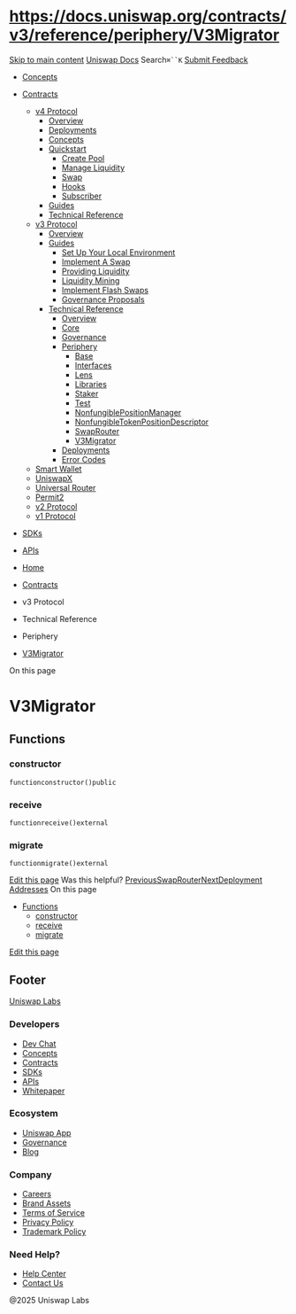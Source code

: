 # https://docs.uniswap.org/contracts/v3/reference/periphery/V3Migrator

[Skip to main content](https://docs.uniswap.org/contracts/v3/reference/periphery/V3Migrator#__docusaurus_skipToContent_fallback)
[Uniswap Docs](https://docs.uniswap.org/)
Search`⌘``K`
[Submit Feedback](https://docs.google.com/forms/d/e/1FAIpQLSdjSkZam8KiatL9XACRVxCHjDJjaPGbls77PCXDKFn4JwykXg/viewform)
  * [Concepts](https://docs.uniswap.org/concepts/overview)
  * [Contracts](https://docs.uniswap.org/contracts/v4/overview)
    * [v4 Protocol](https://docs.uniswap.org/contracts/v3/reference/periphery/V3Migrator)
      * [Overview](https://docs.uniswap.org/contracts/v4/overview)
      * [Deployments](https://docs.uniswap.org/contracts/v4/deployments)
      * [Concepts](https://docs.uniswap.org/contracts/v3/reference/periphery/V3Migrator)
      * [Quickstart](https://docs.uniswap.org/contracts/v3/reference/periphery/V3Migrator)
        * [Create Pool](https://docs.uniswap.org/contracts/v4/quickstart/create-pool)
        * [Manage Liquidity](https://docs.uniswap.org/contracts/v3/reference/periphery/V3Migrator)
        * [Swap](https://docs.uniswap.org/contracts/v4/quickstart/swap)
        * [Hooks](https://docs.uniswap.org/contracts/v3/reference/periphery/V3Migrator)
        * [Subscriber](https://docs.uniswap.org/contracts/v4/quickstart/subscriber)
      * [Guides](https://docs.uniswap.org/contracts/v3/reference/periphery/V3Migrator)
      * [Technical Reference](https://docs.uniswap.org/contracts/v3/reference/periphery/V3Migrator)
    * [v3 Protocol](https://docs.uniswap.org/contracts/v3/reference/periphery/V3Migrator)
      * [Overview](https://docs.uniswap.org/contracts/v3/overview)
      * [Guides](https://docs.uniswap.org/contracts/v3/reference/periphery/V3Migrator)
        * [Set Up Your Local Environment](https://docs.uniswap.org/contracts/v3/guides/local-environment)
        * [Implement A Swap](https://docs.uniswap.org/contracts/v3/reference/periphery/V3Migrator)
        * [Providing Liquidity](https://docs.uniswap.org/contracts/v3/reference/periphery/V3Migrator)
        * [Liquidity Mining](https://docs.uniswap.org/contracts/v3/reference/periphery/V3Migrator)
        * [Implement Flash Swaps](https://docs.uniswap.org/contracts/v3/reference/periphery/V3Migrator)
        * [Governance Proposals](https://docs.uniswap.org/contracts/v3/reference/periphery/V3Migrator)
      * [Technical Reference](https://docs.uniswap.org/contracts/v3/reference/periphery/V3Migrator)
        * [Overview](https://docs.uniswap.org/contracts/v3/reference/overview)
        * [Core](https://docs.uniswap.org/contracts/v3/reference/periphery/V3Migrator)
        * [Governance](https://docs.uniswap.org/contracts/v3/reference/periphery/V3Migrator)
        * [Periphery](https://docs.uniswap.org/contracts/v3/reference/periphery/V3Migrator)
          * [Base](https://docs.uniswap.org/contracts/v3/reference/periphery/V3Migrator)
          * [Interfaces](https://docs.uniswap.org/contracts/v3/reference/periphery/V3Migrator)
          * [Lens](https://docs.uniswap.org/contracts/v3/reference/periphery/V3Migrator)
          * [Libraries](https://docs.uniswap.org/contracts/v3/reference/periphery/V3Migrator)
          * [Staker](https://docs.uniswap.org/contracts/v3/reference/periphery/V3Migrator)
          * [Test](https://docs.uniswap.org/contracts/v3/reference/periphery/V3Migrator)
          * [NonfungiblePositionManager](https://docs.uniswap.org/contracts/v3/reference/periphery/NonfungiblePositionManager)
          * [NonfungibleTokenPositionDescriptor](https://docs.uniswap.org/contracts/v3/reference/periphery/NonfungibleTokenPositionDescriptor)
          * [SwapRouter](https://docs.uniswap.org/contracts/v3/reference/periphery/SwapRouter)
          * [V3Migrator](https://docs.uniswap.org/contracts/v3/reference/periphery/V3Migrator)
        * [Deployments](https://docs.uniswap.org/contracts/v3/reference/deployments/)
        * [Error Codes](https://docs.uniswap.org/contracts/v3/reference/error-codes)
    * [Smart Wallet](https://docs.uniswap.org/contracts/v3/reference/periphery/V3Migrator)
    * [UniswapX](https://docs.uniswap.org/contracts/v3/reference/periphery/V3Migrator)
    * [Universal Router](https://docs.uniswap.org/contracts/v3/reference/periphery/V3Migrator)
    * [Permit2](https://docs.uniswap.org/contracts/v3/reference/periphery/V3Migrator)
    * [v2 Protocol](https://docs.uniswap.org/contracts/v3/reference/periphery/V3Migrator)
    * [v1 Protocol](https://docs.uniswap.org/contracts/v3/reference/periphery/V3Migrator)
  * [SDKs](https://docs.uniswap.org/sdk/v4/overview)
  * [APIs](https://docs.uniswap.org/api/subgraph/overview)


  * [Home](https://docs.uniswap.org/)
  * [Contracts](https://docs.uniswap.org/contracts/v4/overview)
  * v3 Protocol
  * Technical Reference
  * Periphery
  * [V3Migrator](https://docs.uniswap.org/contracts/v3/reference/periphery/V3Migrator)


On this page
# V3Migrator
## Functions[​](https://docs.uniswap.org/contracts/v3/reference/periphery/V3Migrator#functions "Direct link to Functions")
### constructor[​](https://docs.uniswap.org/contracts/v3/reference/periphery/V3Migrator#constructor "Direct link to constructor")
```
functionconstructor()public
```

### receive[​](https://docs.uniswap.org/contracts/v3/reference/periphery/V3Migrator#receive "Direct link to receive")
```
functionreceive()external
```

### migrate[​](https://docs.uniswap.org/contracts/v3/reference/periphery/V3Migrator#migrate "Direct link to migrate")
```
functionmigrate()external
```

[Edit this page](https://github.com/uniswap/uniswap-docs/tree/main/docs/contracts/v3/reference/periphery/V3Migrator.md)
Was this helpful?
[PreviousSwapRouter](https://docs.uniswap.org/contracts/v3/reference/periphery/SwapRouter)[NextDeployment Addresses](https://docs.uniswap.org/contracts/v3/reference/deployments/)
On this page
  * [Functions](https://docs.uniswap.org/contracts/v3/reference/periphery/V3Migrator#functions)
    * [constructor](https://docs.uniswap.org/contracts/v3/reference/periphery/V3Migrator#constructor)
    * [receive](https://docs.uniswap.org/contracts/v3/reference/periphery/V3Migrator#receive)
    * [migrate](https://docs.uniswap.org/contracts/v3/reference/periphery/V3Migrator#migrate)


[Edit this page](https://github.com/uniswap/uniswap-docs/tree/main/docs/contracts/v3/reference/periphery/V3Migrator.md)
## Footer
[Uniswap Labs](https://docs.uniswap.org/)
### Developers
  * [Dev Chat](https://discord.com/invite/uniswap)
  * [Concepts](https://docs.uniswap.org/concepts/overview)
  * [Contracts](https://docs.uniswap.org/contracts/v4/overview)
  * [SDKs](https://docs.uniswap.org/sdk/v4/overview)
  * [APIs](https://docs.uniswap.org/api/subgraph/overview)
  * [Whitepaper](https://app.uniswap.org/whitepaper-v4.pdf)


### Ecosystem
  * [Uniswap App](https://app.uniswap.org/)
  * [Governance](https://www.uniswapfoundation.org/governance)
  * [Blog](https://blog.uniswap.org/)


### Company
  * [Careers](https://boards.greenhouse.io/uniswaplabs)
  * [Brand Assets](https://github.com/Uniswap/brand-assets/raw/main/Uniswap%20Brand%20Assets.zip)
  * [Terms of Service](https://support.uniswap.org/hc/en-us/articles/30935100859661-Uniswap-Labs-Terms-of-Service)
  * [Privacy Policy](https://support.uniswap.org/hc/en-us/articles/30934457771405-Uniswap-Labs-Privacy-Policy)
  * [Trademark Policy](https://support.uniswap.org/hc/en-us/articles/30934762216973-Uniswap-Labs-Trademark-Guidelines)


### Need Help?
  * [Help Center](https://support.uniswap.org/)
  * [Contact Us](https://support.uniswap.org/hc/en-us/requests/new)


@2025 Uniswap Labs
[](https://github.com/uniswap/uniswap-docs)[](https://twitter.com/Uniswap)[](https://discord.com/invite/uniswap)
